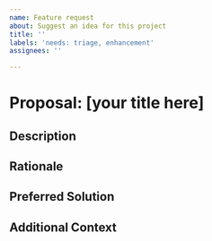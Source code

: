 ```yaml
---
name: Feature request
about: Suggest an idea for this project
title: ''
labels: 'needs: triage, enhancement'
assignees: ''

---
```


<!-- ISSUES MISSING IMPORTANT INFORMATION MAY BE CLOSED WITHOUT INVESTIGATION. -->

<!-- Add a title for your feature proposal. Please be short and descriptive -->
# Proposal: [your title here] 

## Description
<!-- A clear and concise description of what the feature request is. Please include if your feature request is related to a problem. -->

## Rationale
<!-- Describe why the feature should be added for all developers and users -->

## Preferred Solution
<!-- A clear and concise description of what you want to happen 
     Provide examples of how the feature would be used in code and what the outcome would be.
     For components, make sure to include attributes, properties, methods, and/or events and what they would do. 
     Pseudocode is fine. 
     Include any Design mockups or example screenshots you might have -->

## Additional Context
<!-- List any other information that is relevant to your issue. Stack traces, related issues, suggestions on how to add, use case, Stack Overflow links, forum links, screenshots, OS if applicable, etc. -->